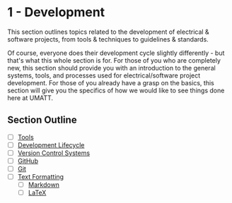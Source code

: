 # 1 - Development
This section outlines topics related to the development of electrical & software projects, from tools & techniques to guidelines & standards.

Of course, everyone does their development cycle slightly differently - but that's what this whole section is for. For those of you who are completely new, this section should provide you with an introduction to the general systems, tools, and processes used for electrical/software project development. For those of you already have a grasp on the basics, this section will give you the specifics of how we would like to see things done here at UMATT.

## Section Outline
- [ ] [Tools]()
- [ ] [Development Lifecycle]()
- [ ] [Version Control Systems]()
- [ ] [GitHub]()
- [ ] [Git]()
- [ ] [Text Formatting]()
  - [ ] [Markdown]()
  - [ ] [LaTeX]()